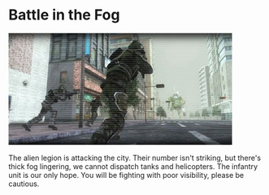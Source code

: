 # Battle in the Fog

![Battle in the Fog](../images/missions_thumbnails/M201.jpg)

The alien legion is attacking the city. Their number isn't striking, but there's thick fog lingering, we cannot dispatch tanks and helicopters.
The infantry unit is our only hope. You will be fighting with poor visibility, please be cautious.

